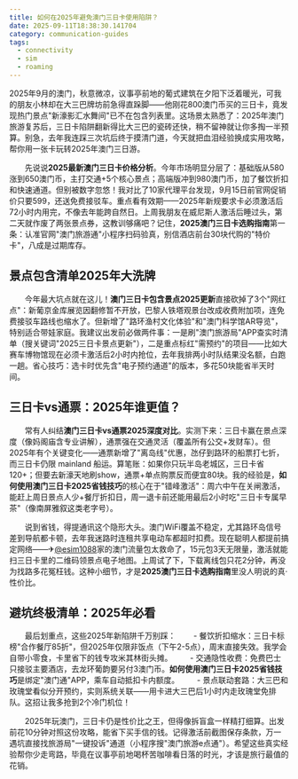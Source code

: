 ```yaml
---
title: 如何在2025年避免澳门三日卡使用陷阱？
date: 2025-09-11T18:38:30.141704
category: communication-guides
tags:
  - connectivity
  - sim
  - roaming
---
```


2025年9月的澳门，秋意微凉，议事亭前地的葡式建筑在夕阳下泛着暖光，可我的朋友小林却在大三巴牌坊前急得直跺脚——他刚花800澳门币买的三日卡，竟发现热门景点"新濠影汇水舞间"已不在包含列表里。这场景太熟悉了：2025年澳门旅游复苏后，三日卡陷阱翻新得比大三巴的瓷砖还快，稍不留神就让你多掏一半预算。别急，去年我连踩三次坑后终于摸清门道，今天就把血泪经验换成实用攻略，帮你用一张卡玩转2025年澳门三日游。

　　先说说**2025最新澳门三日卡价格分析**。今年市场明显分层了：基础版从580涨到650澳门币，主打交通+5个核心景点；高端版冲到980澳门币，加了餐饮折扣和快速通道。但别被数字忽悠！我对比了10家代理平台发现，9月15日前官网促销价只要599，还送免费接驳车。重点看有效期——2025年新规要求卡必须激活后72小时内用完，不像去年能跨自然日。上周我朋友在威尼斯人激活后睡过头，第二天就作废了两张景点券，这教训够痛吧？记住，**2025澳门三日卡选购指南**第一条：认准官网"澳门旅游通"小程序扫码验真，别信酒店前台30块代购的"特价卡"，八成是过期库存。

## 景点包含清单2025年大洗牌
　　今年最大坑点就在这儿！**澳门三日卡包含景点2025更新**直接砍掉了3个"网红点"：新葡京金库展览因翻修暂不开放，巴黎人铁塔观景台改成收费附加项，连免费接驳车路线也缩水了。但新增了"路环渔村文化体验"和"澳门科学馆AR导览"，特别适合带娃家庭。我建议出发前必做两件事：一是刷"澳门旅游局"APP查实时清单（搜关键词"2025三日卡景点更新"），二是重点标红"需预约"的项目——比如大赛车博物馆现在必须卡激活后2小时内抢位，去年我排两小时队结果没名额，白跑一趟。省心技巧：选卡时优先含"电子预约通道"的版本，多花50块能省半天时间。

## 三日卡vs通票：2025年谁更值？
　　常有人纠结**澳门三日卡vs通票2025深度对比**。实测下来：三日卡赢在景点深度（像妈阁庙含专业讲解），通票强在交通灵活（覆盖所有公交+发财车）。但2025年有个关键变化——通票新增了"离岛线"优惠，氹仔到路环的船票打七折，而三日卡仍限 mainland 船运。算笔账：如果你只玩半岛老城区，三日卡省120+；但要去新濠天地刷show，通票+单点购票反而便宜80块。我的经验是，**如何使用澳门三日卡2025省钱技巧**的核心在于"错峰激活"：周六中午在关闸激活，能赶上周日景点人少+餐厅折扣日，周一退卡前还能用最后2小时吃"三日卡专属早茶"（像南屏雅叙这类老字号）。

　　说到省钱，得提通讯这个隐形大头。澳门WiFi覆盖不稳定，尤其路环岛信号差到导航都卡顿，去年我迷路时连租共享电动车都超时扣费。现在聪明人都提前搞定网络——✈[@esim1088](https://t.me/s/esim1088)家的澳门流量包太救命了，15元包3天无限量，激活就能扫三日卡里的二维码领景点电子地图。上周试了下，下载离线包只花2分钟，再没为找路多花冤枉钱。这种小细节，才是**2025澳门三日卡选购指南**里没人明说的真·性价比。

## 避坑终极清单：2025年必看
　　最后划重点，这些2025年新陷阱千万别踩：
　　- 餐饮折扣缩水：三日卡标榜"合作餐厅85折"，但2025年仅限非饭点（下午2-5点），周末直接失效。我学会自带小零食，卡里省下的钱专攻米其林街头摊。
　　- 交通隐性收费：免费巴士只接驳主要酒店，去龙环葡韵要另付3澳门币。**如何使用澳门三日卡2025省钱技巧**是绑定"澳门通"APP，乘车自动抵扣卡内额度。
　　- 景点联动套路：大三巴和玫瑰堂看似分开预约，实则系统关联——用卡进大三巴后1小时内走玫瑰堂免排队。这招让我多抢到2个冷门机位！

　　2025年玩澳门，三日卡仍是性价比之王，但得像拆盲盒一样精打细算。出发前花10分钟对照这份攻略，能省下买手信的钱。记得激活前截图保存条款，万一遇坑直接找旅游局"一键投诉"通道（小程序搜"澳门旅游e点通"）。希望这些真实经验帮你少走弯路，毕竟在议事亭前地喝杯苦咖啡看日落的时光，才该是旅行最值的花销。